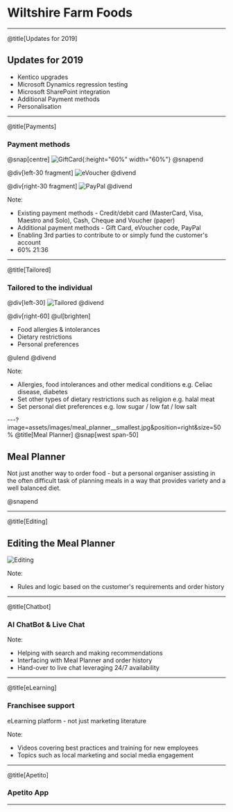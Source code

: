 # Wiltshire Farm Foods

---
@title[Updates for 2019]

## Updates for 2019

* Kentico upgrades
* Microsoft Dynamics regression testing
* Microsoft SharePoint integration
* Additional Payment methods
* Personalisation

---
@title[Payments]

### Payment methods

@snap[centre]
![GiftCard](assets/images/gift_card.png){:height="60%" width="60%"}
@snapend

@div[left-30 fragment]
![eVoucher](assets/images/evoucher.png)
@divend

@div[right-30 fragment]
![PayPal](assets/images/paypal.png)
@divend

Note:

* Existing payment methods - Credit/debit card (MasterCard, Visa, Maestro and Solo), Cash, Cheque and Voucher (paper)
* Additional payment methods - Gift Card, eVoucher code, PayPal
* Enabling 3rd parties to contribute to or simply fund the customer's account
* 60% 21:36
  
---
@title[Tailored]

### Tailored to the individual

@div[left-30]
![Tailored](assets/images/dietary_requirements.png)
@divend

@div[right-60]
@ul[brighten]

* Food allergies & intolerances
* Dietary restrictions
* Personal preferences
  
@ulend
@divend

Note:

* Allergies, food intolerances and other medical conditions e.g. Celiac disease, diabetes
* Set other types of dietary restrictions such as religion e.g. halal meat
* Set personal diet preferences e.g. low sugar / low fat / low salt
  
---?image=assets/images/meal_planner__smallest.jpg&position=right&size=50%
@title[Meal Planner]
@snap[west span-50]

## Meal Planner

Not just another way to order food - but a personal organiser assisting in the often difficult task of planning meals in a way that provides variety and a well balanced diet.

@snapend

---
@title[Editing]

## Editing the Meal Planner

![Editing](assets/images/editing_meal_planner.png)

Note:

* Rules and logic based on the customer's requirements and order history

---
@title[Chatbot]

### AI ChatBot & Live Chat

Note:

* Helping with search and making recommendations
* Interfacing with Meal Planner and order history
* Hand-over to live chat leveraging 24/7 availability

---
@title[eLearning]

### Franchisee support

eLearning platform - not just marketing literature

Note:

* Videos covering best practices and training for new employees
* Topics such as local marketing and social media engagement
  
---
@title[Apetito]

### Apetito App

---